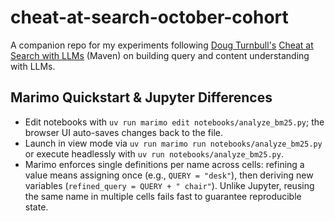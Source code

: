 # cheat-at-search-october-cohort

A companion repo for my experiments following [Doug Turnbull's](https://www.linkedin.com/in/softwaredoug/) [Cheat at Search with LLMs](https://maven.com/softwaredoug/cheat-at-search) (Maven) on building query and content understanding with LLMs.

## Marimo Quickstart & Jupyter Differences
- Edit notebooks with `uv run marimo edit notebooks/analyze_bm25.py`; the browser UI auto-saves changes back to the file.
- Launch in view mode via `uv run marimo run notebooks/analyze_bm25.py` or execute headlessly with `uv run notebooks/analyze_bm25.py`.
- Marimo enforces single definitions per name across cells: refining a value means assigning once (e.g., `QUERY = "desk"`), then deriving new variables (`refined_query = QUERY + " chair"`). Unlike Jupyter, reusing the same name in multiple cells fails fast to guarantee reproducible state.
